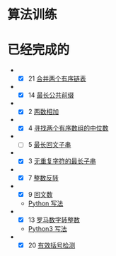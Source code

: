 算法训练
=====
已经完成的
===
* - [x]  21 [合并两个有序链表](src/leetcode/Twenty_one.java)
* - [x] 14 [最长公共前缀](src/leetcode/Fourteen.md)
* - [x] 2 [两数相加](/src/leetcode/QuestionTwo.java)
* - [x]  4 [寻找两个有序数组的中位数](/src/leetcode/Four.java)
* - [ ] 5 [最长回文子串](/src/leetcode/Fives.java)
* - [x] 3 [无重复字符的最长子串](/src/leetcode/Three.java)
* - [x] 7 [整数反转](/src/leetcode/seven.java)
* - [x] 9 [回文数](/src/leetcode/Nine.java) 
   *  [Python 写法](/src/leetcode/Nine.md)
* - [x] 13 [罗马数字转整数](/src/leetcode/Thirteen.java)
   *   [Python3 写法](src/leetcode/Thirteen.md)
 * - [x] 20 [有效括号检测](src/leetcode/Twenty.java)

